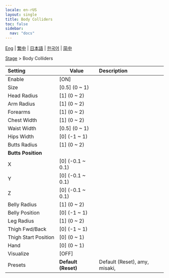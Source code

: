 ```yaml
---
locale: en-rUS
layout: single
title: Body Colliders
toc: false
sidebar:
  nav: "docs"
---
```

[Eng](/dancexr/menu/2025.4/stage/body_colliders) | [繁中](/tw/dancexr/menu/2025.4/stage/body_colliders) | [日本語](/jp/dancexr/menu/2025.4/stage/body_colliders) | [한국어](/kr/dancexr/menu/2025.4/stage/body_colliders) | [简中](/zh/dancexr/menu/2025.4/stage/body_colliders)

[Stage](../menu#Stage) > Body Colliders



| Setting | Value | Description |
| :--- | --- | :--- |
|<nobr>Enable</nobr>| [ON] | 
|<nobr>Size</nobr>| [0.5] (0 ~ 1) | 
|<nobr>Head Radius</nobr>| [1] (0 ~ 2) | 
|<nobr>Arm Radius</nobr>| [1] (0 ~ 2) | 
|<nobr>Forearms</nobr>| [1] (0 ~ 2) | 
|<nobr>Chest Width</nobr>| [1] (0 ~ 2) | 
|<nobr>Waist Width</nobr>| [0.5] (0 ~ 1) | 
|<nobr>Hips Width</nobr>| [0] (-1 ~ 1) | 
|<nobr>Butts Radius</nobr>| [1] (0 ~ 2) | 
|<nobr><b>Butts Position</b></nobr>|| 
|<nobr>X</nobr>| [0] (-0.1 ~ 0.1) | 
|<nobr>Y</nobr>| [0] (-0.1 ~ 0.1) | 
|<nobr>Z</nobr>| [0] (-0.1 ~ 0.1) | 
|<nobr>Belly Radius</nobr>| [1] (0 ~ 2) | 
|<nobr>Belly Position</nobr>| [0] (-1 ~ 1) | 
|<nobr>Leg Radius</nobr>| [1] (0 ~ 2) | 
|<nobr>Thigh Fwd/Back</nobr>| [0] (-1 ~ 1) | 
|<nobr>Thigh Start Position</nobr>| [0] (0 ~ 1) | 
|<nobr>Hand</nobr>| [0] (0 ~ 1) | 
|<nobr>Visualize</nobr>| [OFF] | 
|<nobr>Presets</nobr>| **Default (Reset)** | Default (Reset), amy, misaki,  |
